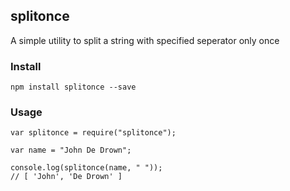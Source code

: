 ## splitonce

A simple utility to split a string with specified seperator only once 

### Install

    npm install splitonce --save


### Usage

    var splitonce = require("splitonce");

    var name = "John De Drown";

    console.log(splitonce(name, " "));
    // [ 'John', 'De Drown' ]
